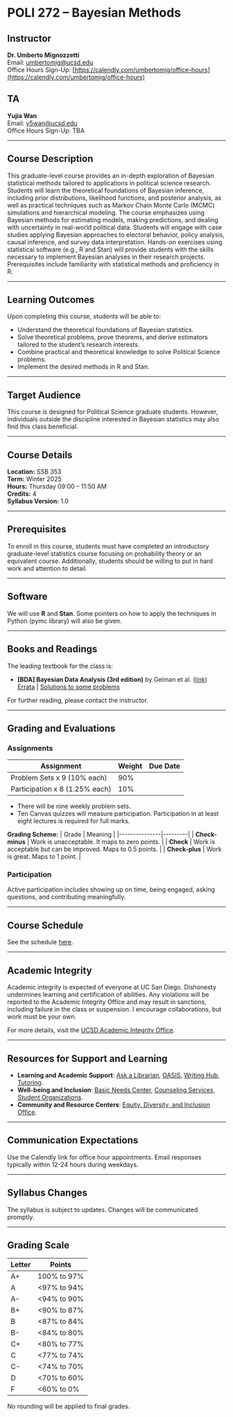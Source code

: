 # POLI 272 – Bayesian Methods

## Instructor
**Dr. Umberto Mignozzetti**  
Email: [umbertomig@ucsd.edu](mailto:umbertomig@ucsd.edu)  
Office Hours Sign-Up: [https://calendly.com/umbertomig/office-hours](https://calendly.com/umbertomig/office-hours)  

## TA
**Yujia Wan**  
Email: [y5wan@ucsd.edu](mailto:y5wan@ucsd.edu)  
Office Hours Sign-Up: TBA  

---

## Course Description
This graduate-level course provides an in-depth exploration of Bayesian statistical methods tailored to applications in political science research. Students will learn the theoretical foundations of Bayesian inference, including prior distributions, likelihood functions, and posterior analysis, as well as practical techniques such as Markov Chain Monte Carlo (MCMC) simulations and hierarchical modeling. The course emphasizes using Bayesian methods for estimating models, making predictions, and dealing with uncertainty in real-world political data. Students will engage with case studies applying Bayesian approaches to electoral behavior, policy analysis, causal inference, and survey data interpretation. Hands-on exercises using statistical software (e.g., R and Stan) will provide students with the skills necessary to implement Bayesian analyses in their research projects. Prerequisites include familiarity with statistical methods and proficiency in R.

---

## Learning Outcomes
Upon completing this course, students will be able to:
- Understand the theoretical foundations of Bayesian statistics.
- Solve theoretical problems, prove theorems, and derive estimators tailored to the student’s research interests.
- Combine practical and theoretical knowledge to solve Political Science problems.
- Implement the desired methods in R and Stan.

---

## Target Audience
This course is designed for Political Science graduate students. However, individuals outside the discipline interested in Bayesian statistics may also find this class beneficial.

---

## Course Details
**Location:** SSB 353  
**Term:** Winter 2025  
**Hours:** Thursday 09:00 – 11:50 AM  
**Credits:** 4  
**Syllabus Version:** 1.0  

---

## Prerequisites
To enroll in this course, students must have completed an introductory graduate-level statistics course focusing on probability theory or an equivalent course. Additionally, students should be willing to put in hard work and attention to detail.

---

## Software
We will use **R** and **Stan**. Some pointers on how to apply the techniques in Python (pymc library) will also be given.

---

## Books and Readings
The leading textbook for the class is:
- **[BDA] Bayesian Data Analysis (3rd edition)** by Gelman et al. ([link](http://www.stat.columbia.edu/~gelman/book/))  
  [Errata](http://www.stat.columbia.edu/~gelman/book/bda.errata.pdf) | [Solutions to some problems](http://www.stat.columbia.edu/~gelman/book/solutions_bda3.pdf)  

For further reading, please contact the instructor.

---

## Grading and Evaluations

### Assignments
| Assignment       | Weight          | Due Date |
|------------------|-----------------|----------|
| Problem Sets x 9 (10% each) | 90% |   |
| Participation x 8 (1.25% each) | 10% |   |

- There will be nine weekly problem sets.
- Ten Canvas quizzes will measure participation. Participation in at least eight lectures is required for full marks.

**Grading Scheme:**
| Grade         | Meaning |
|---------------|---------|
| **Check-minus** | Work is unacceptable. It maps to zero points. |
| **Check**      | Work is acceptable but can be improved. Maps to 0.5 points. |
| **Check-plus** | Work is great. Maps to 1 point. |

### Participation
Active participation includes showing up on time, being engaged, asking questions, and contributing meaningfully.

---

## Course Schedule
See the schedule [here](b_Schedule.md).

---

## Academic Integrity
Academic integrity is expected of everyone at UC San Diego. Dishonesty undermines learning and certification of abilities. Any violations will be reported to the Academic Integrity Office and may result in sanctions, including failure in the class or suspension. I encourage collaborations, but work must be your own.

For more details, visit the [UCSD Academic Integrity Office](https://academicintegrity.ucsd.edu).

---

## Resources for Support and Learning
- **Learning and Academic Support**: [Ask a Librarian](https://library.ucsd.edu/ask-us/), [OASIS](https://students.ucsd.edu/sponsor/oasis/), [Writing Hub](https://writinghub.ucsd.edu), [Tutoring](https://aah.ucsd.edu).
- **Well-being and Inclusion**: [Basic Needs Center](https://basicneeds.ucsd.edu), [Counseling Services](https://caps.ucsd.edu), [Student Organizations](https://students.ucsd.edu/student-life/involvement/index.html).
- **Community and Resource Centers**: [Equity, Diversity, and Inclusion Office](https://diversity.ucsd.edu).

---

## Communication Expectations
Use the Calendly link for office hour appointments. Email responses typically within 12-24 hours during weekdays.

---

## Syllabus Changes
The syllabus is subject to updates. Changes will be communicated promptly.

---

## Grading Scale
| Letter | Points          |
|--------|-----------------|
| A+     | 100% to 97%     |
| A      | <97% to 94%     |
| A-     | <94% to 90%     |
| B+     | <90% to 87%     |
| B      | <87% to 84%     |
| B-     | <84% to 80%     |
| C+     | <80% to 77%     |
| C      | <77% to 74%     |
| C-     | <74% to 70%     |
| D      | <70% to 60%     |
| F      | <60% to 0%      |

No rounding will be applied to final grades.
